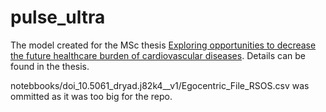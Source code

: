 # pulse_ultra
The model created for the MSc thesis [Exploring opportunities to decrease the future healthcare burden of cardiovascular diseases](https://repository.tudelft.nl/islandora/object/uuid%3A58eb0f8b-0e02-434e-b11b-f88200b12e07?collection=education). Details can be found in the thesis.

notebbooks/doi_10.5061_dryad.j82k4__v1/Egocentric_File_RSOS.csv was ommitted as it was too big for the repo.